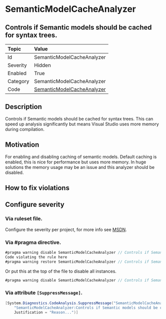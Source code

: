 # SemanticModelCacheAnalyzer
## Controls if Semantic models should be cached for syntax trees.

| Topic    | Value
| :--      | :--
| Id       | SemanticModelCacheAnalyzer
| Severity | Hidden
| Enabled  | True
| Category | SemanticModelCacheAnalyzer
| Code     | [SemanticModelCacheAnalyzer](https://github.com/DotNetAnalyzers/IDisposableAnalyzers/blob/master/IDisposableAnalyzers/SemanticModelCacheAnalyzer.cs)

## Description

Controls if Semantic models should be cached for syntax trees.
This can speed up analysis significantly but means Visual Studio uses more memory during compilation.

## Motivation

For enabling and disabling caching of semantic models. Default caching is enabled, this is nice for performance but uses more memory.
In huge solutions the memory usage may be an issue and this analyzer should be disabled.

## How to fix violations

<!-- start generated config severity -->
## Configure severity

### Via ruleset file.

Configure the severity per project, for more info see [MSDN](https://msdn.microsoft.com/en-us/library/dd264949.aspx).

### Via #pragma directive.
```C#
#pragma warning disable SemanticModelCacheAnalyzer // Controls if Semantic models should be cached for syntax trees.
Code violating the rule here
#pragma warning restore SemanticModelCacheAnalyzer // Controls if Semantic models should be cached for syntax trees.
```

Or put this at the top of the file to disable all instances.
```C#
#pragma warning disable SemanticModelCacheAnalyzer // Controls if Semantic models should be cached for syntax trees.
```

### Via attribute `[SuppressMessage]`.

```C#
[System.Diagnostics.CodeAnalysis.SuppressMessage("SemanticModelCacheAnalyzer", 
    "SemanticModelCacheAnalyzer:Controls if Semantic models should be cached for syntax trees.", 
    Justification = "Reason...")]
```
<!-- end generated config severity -->